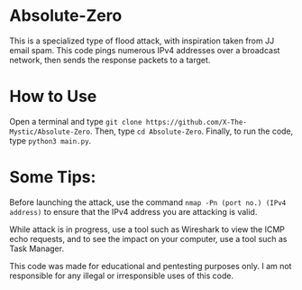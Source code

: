 # Absolute-Zero
This is a specialized type of flood attack, with inspiration taken from JJ email spam. This code pings numerous IPv4 addresses over a broadcast network, then sends the response packets to a target.

# How to Use
Open a terminal and type
`git clone https://github.com/X-The-Mystic/Absolute-Zero`.
Then, type 
`cd Absolute-Zero`.
Finally, to run the code, type 
`python3 main.py`.

# Some Tips:
Before launching the attack, use the command 
`nmap -Pn (port no.) (IPv4 address)`
to ensure that the IPv4 address you are attacking is valid.

While attack is in progress, use a tool such as Wireshark to view the ICMP echo requests, and to see the impact on your computer, use a tool such as Task Manager.

This code was made for educational and pentesting purposes only. I am not responsible for any illegal or irresponsible uses of this code.
